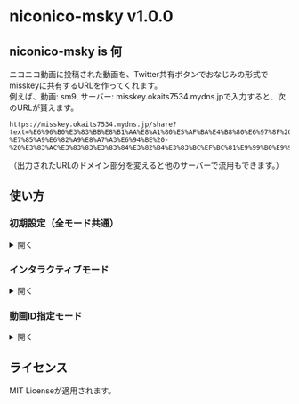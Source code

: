 # niconico-msky v1.0.0

## niconico-msky is 何
ニコニコ動画に投稿された動画を、Twitter共有ボタンでおなじみの形式でmisskeyに共有するURLを作ってくれます。  
例えば、動画: sm9, サーバー: misskey.okaits7534.mydns.jpで入力すると、次のURLが貰えます。

```
https://misskey.okaits7534.mydns.jp/share?text=%E6%96%B0%E3%83%BB%E8%B1%AA%E8%A1%80%E5%AF%BA%E4%B8%80%E6%97%8F%20-%E7%85%A9%E6%82%A9%E8%A7%A3%E6%94%BE%20-%20%E3%83%AC%E3%83%83%E3%83%84%E3%82%B4%E3%83%BC%EF%BC%81%E9%99%B0%E9%99%BD%E5%B8%AB%0Ahttps%3A//www.nicovideo.jp/watch/sm9%3Fref%3Dmisskey%0A%0A%23sm9%0A%23%E3%83%8B%E3%82%B3%E3%83%8B%E3%82%B3%E5%8B%95%E7%94%BB
```
（出力されたURLのドメイン部分を変えると他のサーバーで流用もできます。）
## 使い方
### 初期設定（全モード共通）
<details><summary>開く</summary>

1. Python3を使える環境をセットアップ
2. 次のコマンドを実行
   ```bash
   python3 main.py -cu 自分のサーバーのURL
   ```
</details>

### インタラクティブモード
<details><summary>開く</summary>

1. `python3 main.py -i`  
   (一時的に他のサーバーを指定したい場合、`python3 main.py -iu サーバーのURL`を実行してください。)
2. 複数サーバーが登録されていて、サーバーの指定がない場合:
   1. `Multiple servers found in your config file:`の後に登録されたサーバーの一覧が出てくるので、自分のサーバーの番号を確認
   2. `Which server do you want to use? > `にその番号を入力する
3. `videoid> `と聞かれたら、共有したい動画のIDを入れます
4. こんな感じに確認メッセージが出てくるので、Yを押します （例としてsm9を挙げます）
   ```
   videoid> sm9
   Video informations:
   	Title		: 新・豪血寺一族 -煩悩解放 - レッツゴー！陰陽師
   	URL		: https://www.nicovideo.jp/watch/sm9
   	Contributer	: 中の (4)
   Is it OK? (Y/n)> y
   ```
5. 結果の共有URLが出力されます
6. `Do you want to open it with your default browser? (Y/n)> `にYで答えると、自動的にブラウザでURLを開いてくれます
7. 他に共有したい動画があれば4に戻り、なければ`videoid> `に`exit`と答えることで終了します。
</details>

### 動画ID指定モード
<details><summary>開く</summary>

#### 登録されたサーバーが一つ、または登録された全てのサーバーを使う場合
1. `python3 main.py -v 動画ID`
2. 結果の共有URLが出力されます

#### 登録されたサーバーが２つ以上、または一時的に他のサーバーのURLを使う場合
1. `python3 main.py -v 動画ID -u サーバーのURL`
2. 結果の共有URLが出力されます

</details>

## ライセンス
MIT Licenseが適用されます。